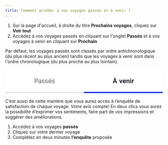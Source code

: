 ```yaml
---
title: Comment accéder à vos voyages passés et à venir ?
---
```


1. Sur la page d'accueil, à droite du titre **Prochains voyages**, cliquez sur **Voir tout**
2. Accédez à vos voyages passés en cliquant sur l'onglet **Passés** et à vos voyages à venir en cliquant sur **Prochain**

Par défaut, les voyages passés sont classés par ordre antichronologique (du plus récent au plus ancien) tandis que les voyages à venir sont dans l'ordre chronologique (du plus proche au plus lointain).

![](./images/upcoming-past-trips.png)

C’est aussi de cette manière que vous aurez accès à l’enquête de satisfaction de chaque voyage. Votre avis compte! En deux clics vous aurez la possibilité d’exprimer vos sentiments, faire part de vos impressions et suggérer des améliorations.

1. Accédez à vos voyages **passés**
2. Cliquez sur votre dernier voyage
3. Complétez en deux minutes **l’enquête** proposée